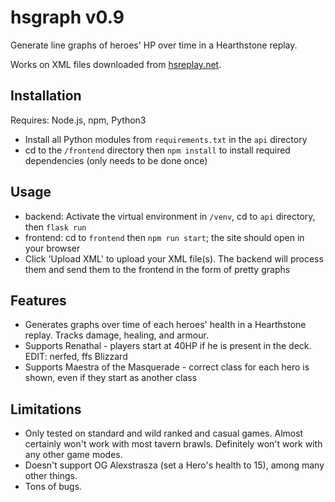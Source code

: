 # hsgraph v0.9
Generate line graphs of heroes' HP over time in a Hearthstone replay.

Works on XML files downloaded from [hsreplay.net](https://hsreplay.net).

## Installation
Requires: Node.js, npm, Python3

- Install all Python modules from `requirements.txt` in the `api` directory
- cd to the `/frontend` directory then `npm install` to install required dependencies (only needs to be done once)

## Usage
- backend: Activate the virtual environment in `/venv`, cd to `api` directory, then `flask run`
- frontend: cd to `frontend` then `npm run start`; the site should open in your browser
- Click 'Upload XML' to upload your XML file(s). The backend will process them and send them to the frontend in the form of pretty graphs

## Features
- Generates graphs over time of each heroes' health in a Hearthstone replay. Tracks damage, healing, and armour.
- Supports Renathal - players start at 40HP if he is present in the deck. EDIT: nerfed, ffs Blizzard
- Supports Maestra of the Masquerade - correct class for each hero is shown, even if they start as another class

## Limitations
- Only tested on standard and wild ranked and casual games. Almost certainly won't work with most tavern brawls. Definitely won't work with any other game modes.
- Doesn't support OG Alexstrasza (set a Hero's health to 15), among many other things. 
- Tons of bugs. 
